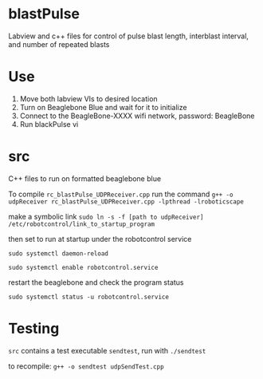 # blastPulse
Labview and c++ files for control of pulse blast length, interblast interval, and number of repeated blasts

# Use

1. Move both labview VIs to desired location
2. Turn on Beaglebone Blue and wait for it to initialize 
3. Connect to the BeagleBone-XXXX wifi network, password: BeagleBone
4. Run blackPulse vi

# src

C++ files to run on formatted beaglebone blue

To compile `rc_blastPulse_UDPReceiver.cpp` run the command `g++ -o udpReceiver rc_blastPulse_UDPReceiver.cpp -lpthread -lroboticscape`

make a symbolic link `sudo ln -s -f [path to udpReceiver] /etc/robotcontrol/link_to_startup_program`

then set to run at startup under the robotcontrol service

`sudo systemctl daemon-reload`

`sudo systemctl enable robotcontrol.service`

restart the beaglebone and check the program status

`sudo systemctl status -u robotcontrol.service`

# Testing

`src` contains a test executable `sendtest`, run with `./sendtest`

to recompile: `g++ -o sendtest udpSendTest.cpp`


